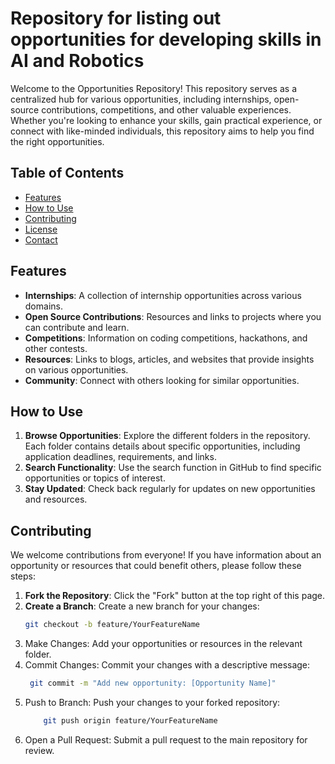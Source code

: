 # Repository for listing out opportunities for developing skills in AI and Robotics 

Welcome to the Opportunities Repository! This repository serves as a centralized hub for various opportunities, including internships, open-source contributions, competitions, and other valuable experiences. Whether you're looking to enhance your skills, gain practical experience, or connect with like-minded individuals, this repository aims to help you find the right opportunities. 

## Table of Contents

- [Features](#features)
- [How to Use](#how-to-use)
- [Contributing](#contributing)
- [License](https://github.com/Dharun235/List-of-opportunities-to-develop-skill-in-robotics-and-AI/blob/main/LICENSE)
- [Contact](https://www.linkedin.com/in/dharun-kumar20/)

## Features

- **Internships**: A collection of internship opportunities across various domains.
- **Open Source Contributions**: Resources and links to projects where you can contribute and learn.
- **Competitions**: Information on coding competitions, hackathons, and other contests.
- **Resources**: Links to blogs, articles, and websites that provide insights on various opportunities.
- **Community**: Connect with others looking for similar opportunities.

## How to Use

1. **Browse Opportunities**: Explore the different folders in the repository. Each folder contains details about specific opportunities, including application deadlines, requirements, and links.
2. **Search Functionality**: Use the search function in GitHub to find specific opportunities or topics of interest.
3. **Stay Updated**: Check back regularly for updates on new opportunities and resources.

## Contributing

We welcome contributions from everyone! If you have information about an opportunity or resources that could benefit others, please follow these steps:

1. **Fork the Repository**: Click the "Fork" button at the top right of this page.
2. **Create a Branch**: Create a new branch for your changes:
   ```bash
   git checkout -b feature/YourFeatureName
3. Make Changes: Add your opportunities or resources in the relevant folder.
4. Commit Changes: Commit your changes with a descriptive message:
   ```bash
    git commit -m "Add new opportunity: [Opportunity Name]"
5. Push to Branch: Push your changes to your forked repository:
   ```bash
       git push origin feature/YourFeatureName
6. Open a Pull Request: Submit a pull request to the main repository for review.
